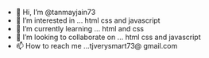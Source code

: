 - 👋 Hi, I’m @tanmayjain73
- 👀 I’m interested in ... html css and javascript
- 🌱 I’m currently learning ... html and css
- 💞️ I’m looking to collaborate on ... html css and javascript
- 📫 How to reach me ...tjverysmart73@
gmail.com
<!---
tanmayjain73/tanmayjain73 is a ✨ special ✨ repository because its `README.md` (this file) appears on your GitHub profile.
You can click the Preview link to take a look at your changes.
--->
